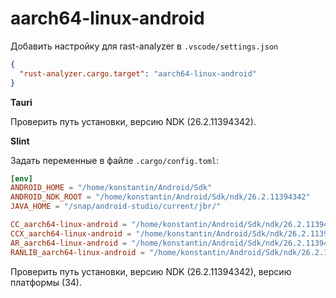 # aarch64-linux-android

Добавить настройку для rast-analyzer в `.vscode/settings.json`

```json
{
  "rust-analyzer.cargo.target": "aarch64-linux-android"
}
```

**Tauri**

Проверить путь установки, версию NDK (26.2.11394342).

**Slint**

Задать переменные в файле `.cargo/config.toml`:

```toml
[env]
ANDROID_HOME = "/home/konstantin/Android/Sdk"
ANDROID_NDK_ROOT = "/home/konstantin/Android/Sdk/ndk/26.2.11394342"
JAVA_HOME = "/snap/android-studio/current/jbr/"

CC_aarch64-linux-android = "/home/konstantin/Android/Sdk/ndk/26.2.11394342/toolchains/llvm/prebuilt/linux-x86_64/bin/aarch64-linux-android34-clang"
CCX_aarch64-linux-android = "/home/konstantin/Android/Sdk/ndk/26.2.11394342/toolchains/llvm/prebuilt/linux-x86_64/bin/aarch64-linux-android34-clang"
AR_aarch64-linux-android = "/home/konstantin/Android/Sdk/ndk/26.2.11394342/toolchains/llvm/prebuilt/linux-x86_64/bin/llvm-ar"
RANLIB_aarch64-linux-android = "/home/konstantin/Android/Sdk/ndk/26.2.11394342/toolchains/llvm/prebuilt/linux-x86_64/bin/llvm-ranlib"
```

Проверить путь установки, версию NDK (26.2.11394342), версию платформы (34).
